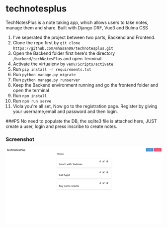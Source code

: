 # technotesplus
TechNotesPlus is a note taking app, which allows users to take notes, manage them and share. Built with Django DRF, Vue3 and Bulma CSS


1. I've seperated the project between two parts, Backend and Frontend.
2. Clone the repo first by ```git clone https://github.com/mhasan09/technotesplus.git```
3. Open the Backend folder first here's the directory ```/backend/techNotesPlus``` and open Terminal
4. Activate the virtualenv by  ```venv/Scripts/activate```
5. Run ```pip install -r requirements.txt```
6. Run ```python manage.py migrate```
7. Run ```python manage.py runserver```
8. Keep the Backend environment running and go the frontend folder and open the terminal 
9. Run ```npm install```
10. Run ```npm run serve ``` 
11. Viola you're all set, Now go to the registration page. Register by giving your username,email and password and then login.

###PS
No need to populate the DB, the sqlite3 file is attached here, JUST create a user, login and press inscribe to create notes.


### Screenshot
![Alt text](/frontend/assets/home.png?raw=true "Optional Title")

